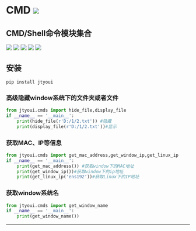 # **CMD** [![](https://gitee.com/tyoui/logo/raw/master/logo/photolog.png)][1]

## CMD/Shell命令模块集合
[![](https://img.shields.io/badge/个人网站-jtyoui-yellow.com.svg)][1]
[![](https://img.shields.io/badge/Python-3.7-green.svg)]()
[![](https://img.shields.io/badge/BlogWeb-Tyoui-bule.svg)][1]
[![](https://img.shields.io/badge/Email-jtyoui@qq.com-red.svg)]()
[![](https://img.shields.io/badge/命令-CMD-black.svg)]()


## 安装
    pip install jtyoui

### 高级隐藏window系统下的文件夹或者文件
```python
from jtyoui.cmds import hide_file,display_file
if __name__ == '__main__':
    print(hide_file(r'D:/1/2.txt')) #隐藏
    print(display_file(r'D:/1/2.txt'))#显示
```

### 获取MAC、IP等信息
```python
from jtyoui.cmds import get_mac_address,get_window_ip,get_linux_ip
if __name__ == '__main__':
    print(get_mac_address()) #获取window下的MAC地址
    print(get_window_ip())#获取window下的ip地址
    print(get_linux_ip('ens192'))#获取Linux下的IP地址
```

### 获取window系统名
```python
from jtyoui.cmds import get_window_name
if __name__ == '__main__':
    print(get_window_name())
```

***
[1]: https://blog.jtyoui.com